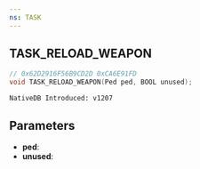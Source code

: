 ```yaml
---
ns: TASK
---
```

## TASK_RELOAD_WEAPON

```c
// 0x62D2916F56B9CD2D 0xCA6E91FD
void TASK_RELOAD_WEAPON(Ped ped, BOOL unused);
```

```
NativeDB Introduced: v1207
```

## Parameters
* **ped**:
* **unused**:
